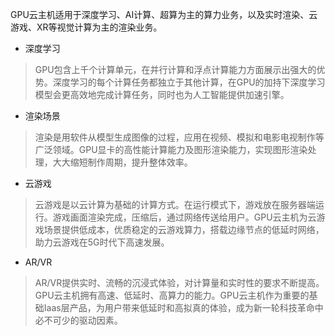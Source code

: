 GPU云主机适用于深度学习、AI计算、超算为主的算力业务，以及实时渲染、云游戏、XR等视觉计算为主的渲染业务。
* 深度学习
>GPU包含上千个计算单元，在并行计算和浮点计算能力方面展示出强大的优势。深度学习的每个计算任务都独立于其他计算，在GPU的加持下深度学习模型会更高效地完成计算任务，同时也为人工智能提供加速引擎。
* 渲染场景
>渲染是用软件从模型生成图像的过程，应用在视频、模拟和电影电视制作等广泛领域。GPU显卡的高性能计算能力及图形渲染能力，实现图形渲染处理，大大缩短制作周期，提升整体效率。
* 云游戏
>云游戏是以云计算为基础的计算方式。在运行模式下，游戏放在服务器端运行。游戏画面渲染完成，压缩后，通过网络传送给用户。GPU云主机为云游戏场景提供低成本，优质稳定的云游戏算力，搭载边缘节点的低延时网络，助力云游戏在5G时代下高速发展。
* AR/VR
>AR/VR提供实时、流畅的沉浸式体验，对计算量和实时性的要求不断提高。GPU云主机拥有高速、低延时、高算力的能力。GPU云主机作为重要的基础Iaas层产品，为用户带来低延时和高拟真的体验，成为新一轮科技革命中必不可少的驱动因素。
